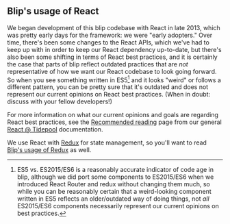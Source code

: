 ## Blip's usage of React

We began development of this blip codebase with React in late 2013, which was pretty early days for the framework: we were "early adopters." Over time, there's been some changes to the React APIs, which we've had to keep up with in order to keep our React dependency up-to-date, but there's also been some shifting in terms of React best practices, and it is certainly the case that parts of blip reflect outdated practices that are *not* representative of how we want our React codebase to look going forward. So when you see something written in ES5[^a] and it looks "weird" or follows a different pattern, you can be pretty sure that it's outdated and does not represent our current opinions on React best practices. (When in doubt: discuss with your fellow developers!)

For more information on what our current opinions and goals are regarding React best practices, see the [Recommended reading](http://developer.tidepool.io/docs/front-end/react/recommended-reading.html) page from our general [React @ Tidepool](http://developer.tidepool.io/docs/front-end/react/index.html) documentation.

We use React with [Redux](http://redux.js.org/ 'Redux') for state management, so you'll want to read [Blip's usage of Redux]('./Redux.md') as well.

[^a]: ES5 vs. ES2015/ES6 is a reasonably accurate indicator of code age in blip, although we did port some components to ES2015/ES6 when we introduced React Router and redux without changing them much, so while you can be reasonably certain that a weird-looking component written in ES5 reflects an older/outdated way of doing things, not *all* ES2015/ES6 components necessarily represent our current opinions on best practices.
